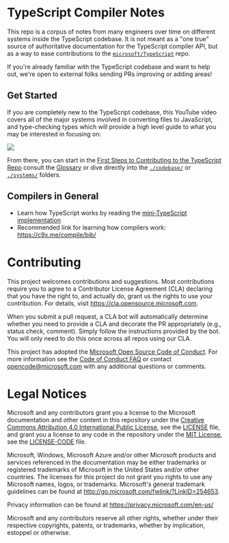 # TypeScript Compiler Notes

This repo is a corpus of notes from many engineers over time on different systems inside the TypeScript codebase. It is not meant as a "one true" source of authoritative documentation for the TypeScript compiler API, but as a way to ease contributions to the [`microsoft/TypeScript`](https://github.com/microsoft/TypeScript) repo.

If you're already familiar with the TypeScript codebase and want to help out, we're open to external folks sending PRs improving or adding areas!

## Get Started

If you are completely new to the TypeScript codebase, this YouTube video covers all of the major systems involved in converting files to JavaScript, and type-checking types which will provide a high level guide to what you may be interested in focusing on: 

<a href='https://www.youtube.com/watch?v=X8k_4tZ16qU&list=PLYUbsZda9oHu-EiIdekbAzNO0-pUM5Iqj&index=4'><img src="https://user-images.githubusercontent.com/49038/140491214-720ce354-e526-4599-94ec-72cdbecc2b01.png" /></a>

From there, you can start in the [First Steps to Contributing to the TypeScript Repo](./first_steps.md) consult the [Glossary](./GLOSSARY.md) or dive directly into the [`./codebase/`](./codebase) or [`./systems/`](./systems) folders.

## Compilers in General

- Learn how TypeScript works by reading the [mini-TypeScript implementation](https://github.com/sandersn/mini-typescript#mini-typescript)
- Recommended link for learning how compilers work: https://c9x.me/compile/bib/

# Contributing

This project welcomes contributions and suggestions.  Most contributions require you to agree to a
Contributor License Agreement (CLA) declaring that you have the right to, and actually do, grant us
the rights to use your contribution. For details, visit https://cla.opensource.microsoft.com.

When you submit a pull request, a CLA bot will automatically determine whether you need to provide
a CLA and decorate the PR appropriately (e.g., status check, comment). Simply follow the instructions
provided by the bot. You will only need to do this once across all repos using our CLA.

This project has adopted the [Microsoft Open Source Code of Conduct](https://opensource.microsoft.com/codeofconduct/).
For more information see the [Code of Conduct FAQ](https://opensource.microsoft.com/codeofconduct/faq/) or
contact [opencode@microsoft.com](mailto:opencode@microsoft.com) with any additional questions or comments.

# Legal Notices

Microsoft and any contributors grant you a license to the Microsoft documentation and other content
in this repository under the [Creative Commons Attribution 4.0 International Public License](https://creativecommons.org/licenses/by/4.0/legalcode),
see the [LICENSE](LICENSE) file, and grant you a license to any code in the repository under the [MIT License](https://opensource.org/licenses/MIT), see the
[LICENSE-CODE](LICENSE-CODE) file.

Microsoft, Windows, Microsoft Azure and/or other Microsoft products and services referenced in the documentation
may be either trademarks or registered trademarks of Microsoft in the United States and/or other countries.
The licenses for this project do not grant you rights to use any Microsoft names, logos, or trademarks.
Microsoft's general trademark guidelines can be found at http://go.microsoft.com/fwlink/?LinkID=254653.

Privacy information can be found at https://privacy.microsoft.com/en-us/

Microsoft and any contributors reserve all other rights, whether under their respective copyrights, patents,
or trademarks, whether by implication, estoppel or otherwise.
